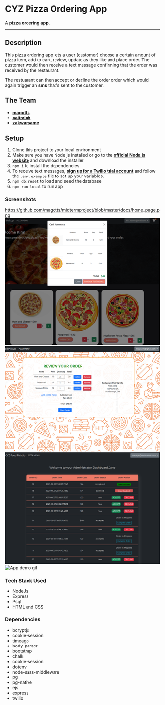 # CYZ Pizza Ordering App

A **pizza ordering app**.

---
## Description

This pizza ordering app lets a user (customer) choose a certain amount of pizza item, add to cart, review, update as they like and place order. The customer would then receive a text message confirming that the order was received by the restaurant.

The restuarant can then accept or decline the order order which would again trigger an **sms** that's sent to the customer.

## The Team

- **[magotts](https://github.com/magotts)**
- **[caitmich](https://github.com/caitmich)**
- **[zakwarsame](https://github.com/zakwarsame)**

## Setup

1. Clone this project to your local environment
1. Make sure you have Node js installed or go to the **[official Node.js website](https://nodejs.org/)** and download the installer
1.  `npm i` to install the dependencies
1.  To receive text messages, **[sign up for a Twilio trial account](https://www.twilio.com/docs/usage/tutorials/how-to-use-your-free-trial-account)** and follow the `.env.example` file to set up your variables.
1. `npm db:reset` to load and seed the database
1. `npm run local` to run app

### Screenshots


https://github.com/magotts/midtermproject/blob/master/docs/home_page.png
![Home page](https://github.com/magotts/midtermproject/blob/master/docs/home_page.png)
![Order Review](https://github.com/magotts/midtermproject/blob/master/docs/order_review.png)
![Admin Page](https://github.com/magotts/midtermproject/blob/master/docs/admin_page.png)
![App demo gif](https://github.com/magotts/midtermproject/blob/master/docs/demonstration.gif)

### Tech Stack Used

- NodeJs
- Express
- Psql
- HTML and CSS

### Dependencies

- bcryptjs
- cookie-session
- timeago
- body-parser
- bootstrap
- chalk
- cookie-session
- dotenv
- node-sass-middleware
- pg
- pg-native
- ejs
- express
- twilio
